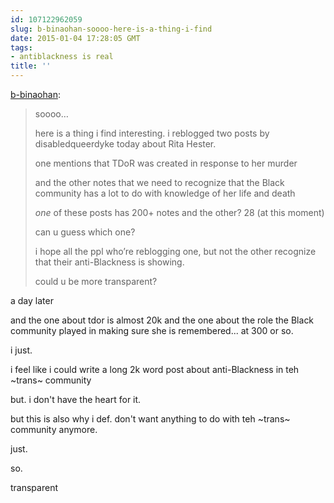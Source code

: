 ```yaml
---
id: 107122962059
slug: b-binaohan-soooo-here-is-a-thing-i-find
date: 2015-01-04 17:28:05 GMT
tags:
- antiblackness is real
title: ''
---
```

<p><a href="http://xd.binaohan.org/post/107004390929/soooo-here-is-a-thing-i-find-interesting-i" class="tumblr_blog">b-binaohan</a>:</p>

<blockquote><p>soooo…</p>

<p>here is a thing i find interesting. i reblogged two posts by disabledqueerdyke today about Rita Hester.</p>

<p>one mentions that TDoR was created in response to her murder</p>

<p>and the other notes that we need to recognize that the Black community has a lot to do with knowledge of her life and death</p>

<p><em>one</em> of these posts has 200+ notes and the other? 28 (at this moment)</p>

<p>can u guess which one?</p>

<p>i hope all the ppl who’re reblogging one, but not the other recognize that their anti-Blackness is showing.</p>

<p>could u be more transparent?</p></blockquote>

a day later

and the one about tdor is almost 20k and the one about the role the Black community played in making sure she is remembered... at 300 or so.

i just. 

i feel like i could write a long 2k word post about anti-Blackness in teh ~trans~ community

but. i don't have the heart for it. 

but this is also why i def. don't want anything to do with teh ~trans~ community anymore.

just.

so.

transparent
